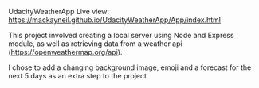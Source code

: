 UdacityWeatherApp
Live view: https://mackayneil.github.io/UdacityWeatherApp/App/index.html

This project involved creating a local server using Node and Express module, as well as retrieving data from a weather api (https://openweathermap.org/api).

I chose to add a changing background image, emoji and a forecast for the next 5 days as an extra step to the project

